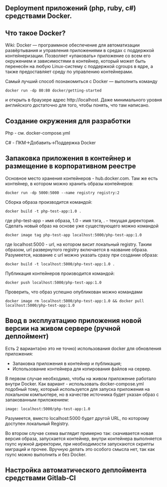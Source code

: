 Deployment приложений (php, ruby, c#) средствами Docker.
---
Что такое Docker?
--
Wiki: Docker — программное обеспечение для автоматизации развёртывания и управления приложениями в средах с поддержкой контейнеризации. Позволяет «упаковать» приложение со всем его окружением и зависимостями в контейнер, который может быть перенесён на любую Linux-систему с поддержкой cgroups в ядре, а также предоставляет среду по управлению контейнерами.

Самый лучший способ познакомиться с Docker — выполнить команду 

`docker run -dp 80:80 docker/getting-started`

и открыть в браузере адрес http://localhost. Даже минимального уровня 
английского достаточно для того, чтобы понять, что там написано.

Создание окружения для разработки
--
Php - см. docker-compose.yml

C# - ПКМ->Добавить->Поддержка Docker

Запаковка приложения в контейнер и размещение в корпоративном реестре
--
Основное место хранения контейнеров - hub.docker.com. 
Там же есть контейнер, в котором можно хранить образы контейнеров:

`docker run -dp 5000:5000 --name registry registry:2`

Сборка образа производится командой:

`docker build -t php-test-app:1.0 .`

где php-test-app - имя образа, 
1.0 - имя тэга, 
. - текущая директория. Сделать новый образ на основе уже существующего можно командой

`docker image tag php-test-app localhost:5000/php-test-app:1.0`

где localhost:5000 - url, на котором висит локальный registry.
Таким образом, url развернутого registry включается в название образа.
Разумеется, название с url можно указать сразу при создании образа:

`docker build -t localhost:5000/php-test-app:1.0 .`

Публикация контейнеров производится командой:

`docker push localhost:5000/php-test-app:1.0`

Проверить, что образ успешно опубликован можно командами

`docker image rm localhost:5000/php-test-app:1.0 && docker pull localhost:5000/php-test-app:1.0`

Ввод в эксплуатацию приложения новой версии на живом сервере (ручной деплоймент)
--
Есть 2 варианта(но это не точно) использования docker для обновления приложения:
- Запаковка приложения в контейнер и публикация;
- Использование контейнера для копирования файлов на сервер.

В первом случае необходимо, чтобы на живом приложение работало внутри Docker. Как вариант - 
использовать docker-compose.yml подобный тому, который используется для запуска приложения на 
локальном компьютере, но в качестве источника будет указан образ с запакованным приложением:

`image: localhost:5000/php-test-app:1.0`

Разумеется, вместо localhost:5000 будет другой URL, по которому доступен локальный Registry.

Во втором случае схема выглядит примерно так: скачивается новая версия образа, запускается 
контейнер, внутри контейнера выполняется rsync нужной директории, при необходимости запускаются 
скрипты миграций и прочее. Вручную делать это особого смысла нет, так как rsync можно выполнить 
и без Docker.

Настройка автоматического деплоймента средствами Gitlab-CI
--
